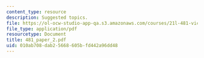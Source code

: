 ```yaml
---
content_type: resource
description: Suggested topics.
file: https://ol-ocw-studio-app-qa.s3.amazonaws.com/courses/21l-481-victorian-literature-and-culture-spring-2003/010ab708dab25668605bfd442a96dd48_481_paper_2.pdf
file_type: application/pdf
resourcetype: Document
title: 481_paper_2.pdf
uid: 010ab708-dab2-5668-605b-fd442a96dd48
---
```

